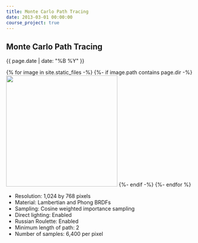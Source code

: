 ```yaml
---
title: Monte Carlo Path Tracing
date: 2013-03-01 00:00:00
course_project: true
---
```

## Monte Carlo Path Tracing
{{ page.date | date: "%B %Y" }}

{% for image in site.static_files -%}
{%- if image.path contains page.dir -%}
<img src="{{ image.path }}" width="300"> 
{%- endif -%}
{%- endfor %}

* Resolution: 1,024 by 768 pixels
* Material: Lambertian and Phong BRDFs
* Sampling: Cosine weighted importance sampling
* Direct lighting: Enabled
* Russian Roulette: Enabled
* Minimum length of path: 2
* Number of samples: 6,400 per pixel

